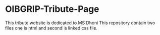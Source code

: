 # OIBGRIP-Tribute-Page
This tribute website is dedicated to MS Dhoni
This repository contain two files one is html and second is linked css file. 
